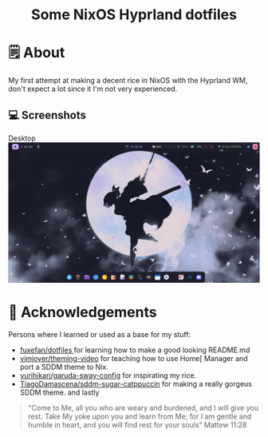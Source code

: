 <h1 align="center">Some NixOS Hyprland dotfiles</h1>

# 🗒 About

My first attempt at making a decent rice in NixOS with the Hyprland WM, don't expect a lot since it I'm not very experienced.

## 💻 Screenshots

<summary>
 Desktop
</summary>
  <img src="https://github.com/AligatorRicardo/nixos-dotfiles/blob/main/desktop.png" alt="My desktop">

# 💾 Acknowledgements
Persons where I learned or used as a base for my stuff:
- [fuxefan/dotfiles ](https://github.com/fufexan/dotfiles/blob/main/README.md) for learning how to make a good looking README.md
- [vimjoyer/theming-video](https://github.com/vimjoyer/theming-video/blob/main/README.md) for teaching how to use Home[ Manager and port a SDDM theme to Nix.
- [yurihikari/garuda-sway-config](https://github.com/yurihikari/garuda-sway-config) for inspirating my rice.
- [TiagoDamascena/sddm-sugar-catppuccin](https://github.com/TiagoDamascena/sddm-sugar-catppuccin) for making a really gorgeus SDDM theme.
and lastly
> "Come to Me, all you who are weary and burdened, and I will give you rest. Take My yoke upon you and learn from Me; for I am gentle and humble in heart, and you will find rest for your souls" Mattew 11:28
